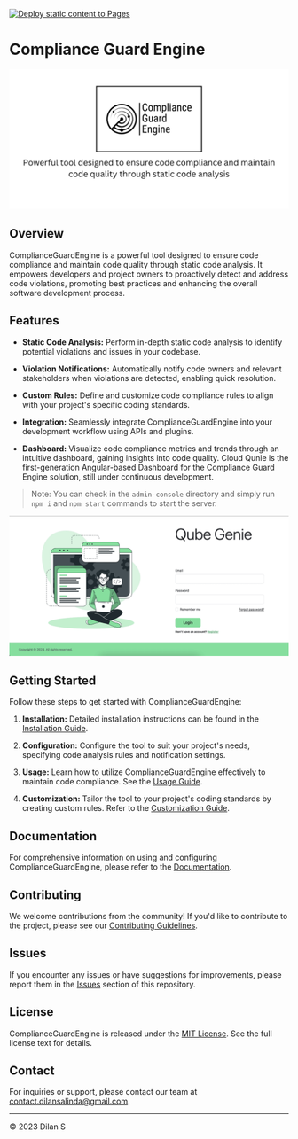 
[![Deploy static content to Pages](https://github.com/dilansalinda/compliance-guard-engine/actions/workflows/static.yml/badge.svg)](https://github.com/dilansalinda/compliance-guard-engine/actions/workflows/static.yml)
# Compliance Guard Engine

![Compliance Guard Engine](Compliance-Guard-Engine.png)

## Overview

ComplianceGuardEngine is a powerful tool designed to ensure code compliance and maintain code quality through static
code analysis. It empowers developers and project owners to proactively detect and address code violations, promoting
best practices and enhancing the overall software development process.

## Features

- **Static Code Analysis:** Perform in-depth static code analysis to identify potential violations and issues in your
  codebase.

- **Violation Notifications:** Automatically notify code owners and relevant stakeholders when violations are detected,
  enabling quick resolution.

- **Custom Rules:** Define and customize code compliance rules to align with your project's specific coding standards.

- **Integration:** Seamlessly integrate ComplianceGuardEngine into your development workflow using APIs and plugins.

- **Dashboard:** Visualize code compliance metrics and trends through an intuitive dashboard, gaining insights into code quality. Cloud Qunie is the first-generation Angular-based Dashboard for the Compliance Guard Engine solution, still under continuous development.

> Note: You can check in the `admin-console` directory and simply run `npm i` and `npm start` commands to start the server.

![Alt Text](admin-console/screenshots/QubeGenieV1.gif)


## Getting Started

Follow these steps to get started with ComplianceGuardEngine:

1. **Installation:** Detailed installation instructions can be found in
   the [Installation Guide](#link-to-installation-guide).

2. **Configuration:** Configure the tool to suit your project's needs, specifying code analysis rules and notification
   settings.

3. **Usage:** Learn how to utilize ComplianceGuardEngine effectively to maintain code compliance. See
   the [Usage Guide](#link-to-usage-guide).

4. **Customization:** Tailor the tool to your project's coding standards by creating custom rules. Refer to
   the [Customization Guide](#link-to-customization-guide).

## Documentation

For comprehensive information on using and configuring ComplianceGuardEngine, please refer to
the [Documentation](#link-to-documentation).

## Contributing

We welcome contributions from the community! If you'd like to contribute to the project, please see
our [Contributing Guidelines](#link-to-contributing-guidelines).

## Issues

If you encounter any issues or have suggestions for improvements, please report them in the [Issues](#link-to-issues)
section of this repository.

## License

ComplianceGuardEngine is released under the [MIT License](#link-to-license). See the full license text for details.

## Contact

For inquiries or support, please contact our team
at [contact.dilansalinda@gmail.com](mailto:contact.dilansalinda@gmail.com).

---

© 2023 Dilan S
